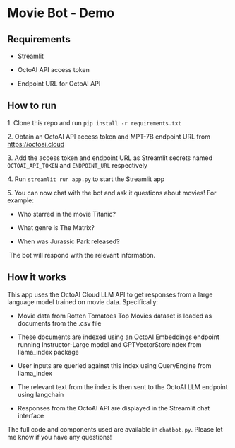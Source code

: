 

# Movie Bot - Demo

## Requirements

- Streamlit

- OctoAI API access token  

- Endpoint URL for OctoAI API

## How to run

1\. Clone this repo and run `pip install -r requirements.txt`

2\. Obtain an OctoAI API access token and MPT-7B endpoint URL from https://octoai.cloud

3\. Add the access token and endpoint URL as Streamlit secrets named `OCTOAI_API_TOKEN` and `ENDPOINT_URL` respectively

4\. Run `streamlit run app.py` to start the Streamlit app

5\. You can now chat with the bot and ask it questions about movies! For example:

- Who starred in the movie Titanic?

- What genre is The Matrix?

- When was Jurassic Park released?

 The bot will respond with the relevant information.

## How it works

This app uses the OctoAI Cloud LLM API to get responses from a large language model trained on movie data. Specifically:

- Movie data from Rotten Tomatoes Top Movies dataset is loaded as documents from the .csv file

- These documents are indexed using an OctoAI Embeddings endpoint running Instructor-Large model and GPTVectorStoreIndex from llama_index package

- User inputs are queried against this index using QueryEngine from llama_index

- The relevant text from the index is then sent to the OctoAI LLM endpoint using langchain

- Responses from the OctoAI API are displayed in the Streamlit chat interface

The full code and components used are available in `chatbot.py`. Please let me know if you have any questions!

